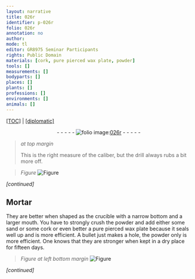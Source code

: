 ```yaml
---
layout: narrative
title: 026r
identifier: p-026r
folio: 026r
annotation: no
author:
mode: tl
editor: GR8975 Seminar Participants
rights: Public Domain
materials: [cork, pure pierced wax plate, powder]
tools: []
measurements: []
bodyparts: []
places: []
plants: []
professions: []
environments: []
animals: []
---
```


<p><a href="{{ site.baseurl }}/translation/" target="_blank">[TOC]</a> | <a href="{{ site.baseurl }}/texts/p-026r_tc/">[diplomatic]</a></p><div class="folio" align="center">- - - - - <a href="http://gallica.bnf.fr/ark:/12148/btv1b10500001g/f57.item" target="_blank"><img src="https://cu-mkp.github.io/2017-workshop-edition/assets/photo-icon.png" alt="folio image: " style="display:inline-block; margin-bottom:-3px;"/>026r</a> - - - - - </div>  
  
> *at top margin*
> 
> 
>   This is the right measure of the caliber, but the drill always rubs a bit more off.
 
> *Figure*
> <a href="https://drive.google.com/open?id=0B9-oNrvWdlO5SHVaaE9oQjRySlE" target="_blank"><img src="https://cu-mkp.github.io/GR8975-edition/assets/photo-icon.png" alt="Figure" style="display:inline-block; margin-bottom:-3px;"/></a>
 
*[continued]*
 
 
  

## Mortar

 
They are better when shaped as the crucible with a narrow bottom and a larger mouth. You have to strongly crush the powder and add either some sand or some <span class="m">cork</span> or even better a <span class="m">pure pierced wax plate</span> because it seals well up and is more efficient. A bullet just makes a hole, the <span class="m">powder</span> only is more efficient. One knows that they are stronger when kept in a dry place for fifteen days.
 
> *Figure*
> *at left bottom margin*
> <a href="https://drive.google.com/open?id=0B9-oNrvWdlO5UGxoanZwVEw2akE" target="_blank"><img src="https://cu-mkp.github.io/GR8975-edition/assets/photo-icon.png" alt="Figure" style="display:inline-block; margin-bottom:-3px;"/></a>
 
*[continued]*
 
